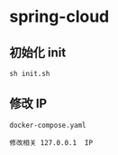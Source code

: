 # spring-cloud

## 初始化 init

```
sh init.sh
```

## 修改 IP

```
docker-compose.yaml

修改相关 127.0.0.1  IP 

```
